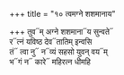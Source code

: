 +++
title = "१० त्वमग्ने शशमानाय"

+++
तुव᳓म् अग्ने शशमाना᳓य सुन्वते᳓  
र᳓त्नं यविष्ठ देव᳓तातिम् इन्वसि  
तं᳓ त्वा नु᳓ न᳓व्यं सहसो युवन् वय᳓म्  
भ᳓गं न᳓ कारे᳓ महिरत्न धीमहि